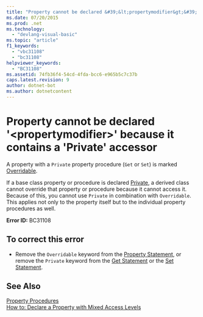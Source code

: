 ```yaml
---
title: "Property cannot be declared &#39;&lt;propertymodifier&gt;&#39; because it contains a &#39;Private&#39; accessor"
ms.date: 07/20/2015
ms.prod: .net
ms.technology: 
  - "devlang-visual-basic"
ms.topic: "article"
f1_keywords: 
  - "vbc31108"
  - "bc31108"
helpviewer_keywords: 
  - "BC31108"
ms.assetid: 74fb36f4-54cd-4fda-bcc6-e965b5c7c37b
caps.latest.revision: 9
author: dotnet-bot
ms.author: dotnetcontent
---
```

# Property cannot be declared &#39;&lt;propertymodifier&gt;&#39; because it contains a &#39;Private&#39; accessor
A property with a `Private` property procedure (`Get` or `Set`) is marked [Overridable](../../visual-basic/language-reference/modifiers/overridable.md).  
  
 If a base class property or procedure is declared [Private](../../visual-basic/language-reference/modifiers/private.md), a derived class cannot override that property or procedure because it cannot access it. Because of this, you cannot use `Private` in combination with `Overridable`. This applies not only to the property itself but to the individual property procedures as well.  
  
 **Error ID:** BC31108  
  
## To correct this error  
  
-   Remove the `Overridable` keyword from the [Property Statement](../../visual-basic/language-reference/statements/property-statement.md), or remove the `Private` keyword from the [Get Statement](../../visual-basic/language-reference/statements/get-statement.md) or the [Set Statement](../../visual-basic/language-reference/statements/set-statement.md).  
  
## See Also  
 [Property Procedures](../../visual-basic/programming-guide/language-features/procedures/property-procedures.md)  
 [How to: Declare a Property with Mixed Access Levels](../../visual-basic/programming-guide/language-features/procedures/how-to-declare-a-property-with-mixed-access-levels.md)
